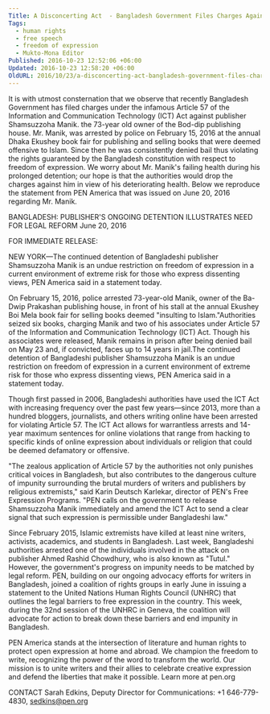 ```yaml
---
Title: A Disconcerting Act  - Bangladesh Government Files Charges Against Publisher Shamsuzzoha Manik
Tags:
  - human rights
  - free speech
  - freedom of expression
  - Mukto-Mona Editor
Published: 2016-10-23 12:52:06 +06:00
Updated: 2016-10-23 12:58:20 +06:00
OldURL: 2016/10/23/a-disconcerting-act-bangladesh-government-files-charges-against-publisher-shamsuzzoha-manik/
---
```


It is with utmost consternation that we observe that recently Bangladesh Government has filed charges under the infamous Article 57 of the Information and Communication Technology (ICT) Act against publisher Shamsuzzoha Manik. the 73-year old owner of the Bod-dip publishing house. Mr. Manik, was arrested by police on February 15, 2016 at the annual Dhaka Ekushey book fair for publishing and selling books that were deemed offensive to Islam. Since then he was consistently denied bail thus violating the rights guaranteed by the Bangladesh constitution with respect to freedom of expression. We worry about Mr. Manik's failing health during his prolonged detention; our hope is that the authorities would drop the charges against him in view of his deteriorating health. Below we reproduce the statement from PEN America that was issued on June 20, 2016 regarding Mr. Manik. 


BANGLADESH: PUBLISHER'S ONGOING DETENTION ILLUSTRATES NEED FOR LEGAL REFORM
June 20, 2016

FOR IMMEDIATE RELEASE:

NEW YORK—The continued detention of Bangladeshi publisher Shamsuzzoha Manik is an undue restriction on freedom of expression in a current environment of extreme risk for those who express dissenting views, PEN America said in a statement today.

On February 15, 2016, police arrested 73-year-old Manik, owner of the Ba-Dwip Prakashan publishing house, in front of his stall at the annual Ekushey Boi Mela book fair for selling books deemed "insulting to Islam."Authorities seized six books, charging Manik and two of his associates under Article 57 of the Information and Communication Technology (ICT) Act. Though his associates were released, Manik remains in prison after being denied bail on May 23 and, if convicted, faces up to 14 years in jail.The continued detention of Bangladeshi publisher Shamsuzzoha Manik is an undue restriction on freedom of expression in a current environment of extreme risk for those who express dissenting views, PEN America said in a statement today.

Though first passed in 2006, Bangladeshi authorities have used the ICT Act with increasing frequency over the past few years—since 2013, more than a hundred bloggers, journalists, and others writing online have been arrested for violating Article 57. The ICT Act allows for warrantless arrests and 14-year maximum sentences for online violations that range from hacking to specific kinds of online expression about individuals or religion that could be deemed defamatory or offensive.

"The zealous application of Article 57 by the authorities not only punishes critical voices in Bangladesh, but also contributes to the dangerous culture of impunity surrounding the brutal murders of writers and publishers by religious extremists," said Karin Deutsch Karlekar, director of PEN's Free Expression Programs. "PEN calls on the government to release Shamsuzzoha Manik immediately and amend the ICT Act to send a clear signal that such expression is permissible under Bangladeshi law."

Since February 2015, Islamic extremists have killed at least nine writers, activists, academics, and students in Bangladesh. Last week, Bangladeshi authorities arrested one of the individuals involved in the attack on publisher Ahmed Rashid Chowdhury, who is also known as "Tutul." However, the government's progress on impunity needs to be matched by legal reform. PEN, building on our ongoing advocacy efforts for writers in Bangladesh, joined a coalition of rights groups in early June in issuing a statement to the United Nations Human Rights Council (UNHRC) that outlines the legal barriers to free expression in the country. This week, during the 32nd session of the UNHRC in Geneva, the coalition will advocate for action to break down these barriers and end impunity in Bangladesh.

PEN America stands at the intersection of literature and human rights to protect open expression at home and abroad. We champion the freedom to write, recognizing the power of the word to transform the world. Our mission is to unite writers and their allies to celebrate creative expression and defend the liberties that make it possible. Learn more at pen.org

CONTACT
Sarah Edkins, Deputy Director for Communications: +1 646-779-4830, sedkins@pen.org


